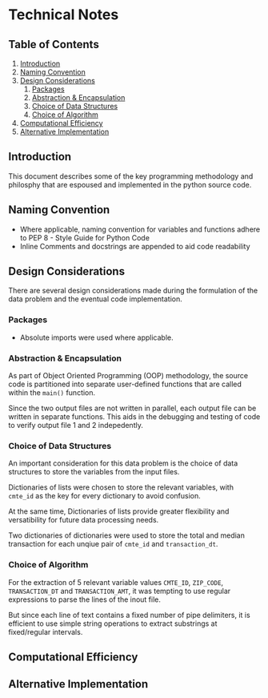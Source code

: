 # Technical Notes

## Table of Contents
1. [Introduction](TECHNICALNOTES.md#introduction)
2. [Naming Convention](TECHNICALNOTES.md#naming-convention)
3. [Design Considerations](TECHNICALNOTES.md#design-considerations)
    1. [Packages](TECHNICALNOTES.md#packages)
    2. [Abstraction & Encapsulation](TECHNICALNOTES.md#abstraction-&-encapsulation)
    3. [Choice of Data Structures](TECHNICALNOTES.md#choice-of-data-structures)
    4. [Choice of Algorithm](TECHNICALNOTES.md#choice-of-algorithm)
4. [Computational Efficiency](TECHNICALNOTES.md#computational-efficiency)
5. [Alternative Implementation](TECHNICALNOTES.md#alternative-implementation)

## Introduction
This document describes some of the key programming methodology and philosphy that are espoused and implemented in the python source code.

## Naming Convention

* Where applicable, naming convention for variables and functions adhere to PEP 8 - Style Guide for Python Code
* Inline Comments and docstrings are appended to aid code readability

## Design Considerations
There are several design considerations made during the formulation of the data problem and the eventual code implementation.

### Packages
* Absolute imports were used where applicable.

### Abstraction & Encapsulation
As part of Object Oriented Programming (OOP) methodology, the source code is partitioned into separate user-defined functions that are called within the `main()` function.

Since the two output files are not written in parallel, each output file can be written in separate functions. This aids in the debugging and testing of code to verify output file 1 and 2 indepedently.

### Choice of Data Structures
An important consideration for this data problem is the choice of data structures to store the variables from the input files.

Dictionaries of lists were chosen to store the relevant variables, with `cmte_id` as the key for every dictionary to avoid confusion.

At the same time, Dictionaries of lists provide greater flexibility and versatibility for future data processing needs. 

Two dictionaries of dictionaries were used to store the total and median transaction for each unqiue pair of `cmte_id` and `transaction_dt`.

### Choice of Algorithm
For the extraction of 5 relevant variable values `CMTE_ID`, `ZIP_CODE`, `TRANSACTION_DT` and `TRANSACTION_AMT`, it was tempting to use regular expressions to parse the lines of the inout file.

But since each line of text contains a fixed number of pipe delimiters, it is efficient to use simple string operations to extract substrings at fixed/regular intervals.

## Computational Efficiency

## Alternative Implementation



